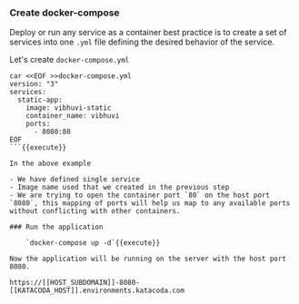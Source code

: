 ### Create docker-compose

Deploy or run any service as a container best practice is to create a set of services into one `.yml` file defining the desired behavior of the service. 

Let's create `docker-compose.yml`

```
car <<EOF >>docker-compose.yml
version: "3"
services:
  static-app:
    image: vibhuvi-static
    container_name: vibhuvi
    ports:
      - 8080:80
EOF
```{{execute}}

In the above example 

- We have defined single service
- Image name used that we created in the previous step
- We are trying to open the container port `80` on the host port `8080`, this mapping of ports will help us map to any available ports without conflicting with other containers. 

### Run the application

    `docker-compose up -d`{{execute}}

Now the application will be running on the server with the host port 8080. 

https://[[HOST_SUBDOMAIN]]-8080-[[KATACODA_HOST]].environments.katacoda.com